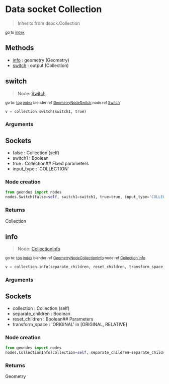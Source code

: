 
# Data socket Collection

> Inherits from dsock.Collection
  
<sub>go to [index](/docs/index.md)</sub>



## Methods

- [info](#info) : geometry (Geometry)
- [switch](#switch) : output (Collection)

## switch

> Node: [Switch](/docs/nodes/Switch.md)
  
<sub>go to: [top](#data-socket-collection) [index](/docs/index.md)
blender ref [GeometryNodeSwitch](https://docs.blender.org/api/current/bpy.types.GeometryNodeSwitch.html)
node ref [Switch](https://docs.blender.org/manual/en/latest/modeling/geometry_nodes/utilities/switch.html) </sub>

```python
v = collection.switch(switch1, true)
```

### Arguments

## Sockets
- false : Collection (self)
- switch1 : Boolean
- true : Collection## Fixed parameters
- input_type : 'COLLECTION'

### Node creation

```python
from geondes import nodes
nodes.Switch(false=self, switch1=switch1, true=true, input_type='COLLECTION')
```

### Returns

Collection


## info

> Node: [CollectionInfo](/docs/nodes/CollectionInfo.md)
  
<sub>go to: [top](#data-socket-collection) [index](/docs/index.md)
blender ref [GeometryNodeCollectionInfo](https://docs.blender.org/api/current/bpy.types.GeometryNodeCollectionInfo.html)
node ref [Collection Info](https://docs.blender.org/manual/en/latest/modeling/geometry_nodes/input/collection_info.html) </sub>

```python
v = collection.info(separate_children, reset_children, transform_space)
```

### Arguments

## Sockets
- collection : Collection (self)
- separate_children : Boolean
- reset_children : Boolean## Parameters
- transform_space : 'ORIGINAL' in [ORIGINAL, RELATIVE]

### Node creation

```python
from geondes import nodes
nodes.CollectionInfo(collection=self, separate_children=separate_children, reset_children=reset_children, transform_space=transform_space)
```

### Returns

Geometry

